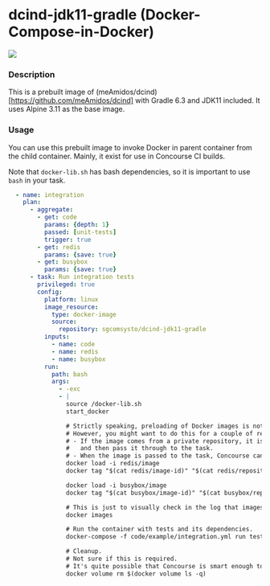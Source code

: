 # dcind-jdk11-gradle (Docker-Compose-in-Docker)

[![](https://images.microbadger.com/badges/image/sgcomsysto/dcind-jdk11-gradle.svg)](https://microbadger.com/images/sgcomsysto/dcind-jdk11-gradle "Get your own image badge on microbadger.com")

### Description

This is a prebuilt image of (meAmidos/dcind)[https://github.com/meAmidos/dcind] with Gradle 6.3 and JDK11 included. It uses Alpine 3.11 as the base image.

### Usage

You can use this prebuilt image to invoke Docker in parent container from the child container. Mainly, it exist for use in Concourse CI builds.

Note that `docker-lib.sh` has bash dependencies, so it is important to use `bash` in your task.

```yaml
  - name: integration
    plan:
      - aggregate:
        - get: code
          params: {depth: 1}
          passed: [unit-tests]
          trigger: true
        - get: redis
          params: {save: true}
        - get: busybox
          params: {save: true}
      - task: Run integration tests
        privileged: true
        config:
          platform: linux
          image_resource:
            type: docker-image
            source:
              repository: sgcomsysto/dcind-jdk11-gradle
          inputs:
            - name: code
            - name: redis
            - name: busybox
          run:
            path: bash
            args:
              - -exc
              - |
                source /docker-lib.sh
                start_docker

                # Strictly speaking, preloading of Docker images is not required.
                # However, you might want to do this for a couple of reasons:
                # - If the image comes from a private repository, it is much easier to let Concourse pull it,
                #   and then pass it through to the task.
                # - When the image is passed to the task, Concourse can often get the image from its cache.
                docker load -i redis/image
                docker tag "$(cat redis/image-id)" "$(cat redis/repository):$(cat redis/tag)"

                docker load -i busybox/image
                docker tag "$(cat busybox/image-id)" "$(cat busybox/repository):$(cat busybox/tag)"

                # This is just to visually check in the log that images have been loaded successfully
                docker images

                # Run the container with tests and its dependencies.
                docker-compose -f code/example/integration.yml run tests

                # Cleanup.
                # Not sure if this is required.
                # It's quite possible that Concourse is smart enough to clean up the Docker mess itself.
                docker volume rm $(docker volume ls -q)

```
